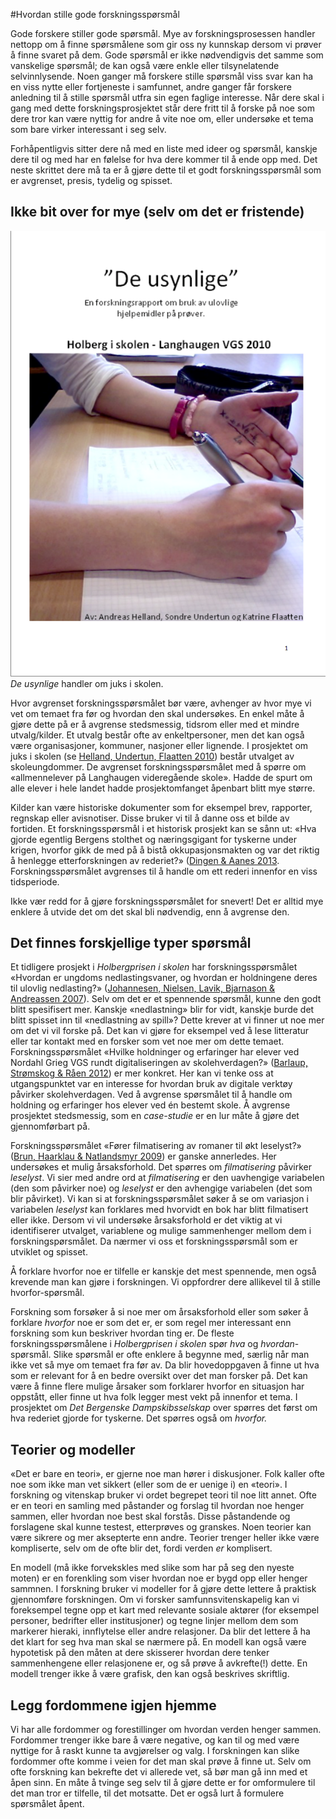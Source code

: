 #Hvordan stille gode forskningsspørsmål

Gode forskere stiller gode spørsmål. Mye av forskningsprosessen handler nettopp om å finne spørsmålene som gir oss ny kunnskap dersom vi prøver å finne svaret på dem. Gode spørsmål er ikke nødvendigvis det samme som vanskelige spørsmål; de kan også være enkle eller tilsynelatende selvinnlysende. Noen ganger må forskere stille spørsmål viss svar kan ha en viss nytte eller fortjeneste i samfunnet, andre ganger får forskere anledning til å stille spørsmål utfra sin egen faglige interesse. Når dere skal i gang med dette forskningsprosjektet står dere fritt til å forske på noe som dere tror kan være nyttig for andre å vite noe om, eller undersøke et tema som bare virker interessant i seg selv.

Forhåpentligvis sitter dere nå med en liste med ideer og spørsmål, kanskje dere til og med har en følelse for hva dere kommer til å ende opp med. Det neste skrittet dere må ta er å gjøre dette til et godt forskningsspørsmål som er avgrenset, presis, tydelig og spisset.

## Ikke bit over for mye (selv om det er fristende)

<div class="caption right small"><a href="http://www.holbergprisen.no/sites/default/files/2010_skole_langhaugen.pdf" title="De usynlige: En forskningsrapport om bruk av ulovlige hjelpemidler på prøver."><img src="../images/deusynlige.png" alt="De usynlige: Framside"></a><div class="caption-text"><em>De usynlige</em> handler om juks i skolen.</div></div>

Hvor avgrenset forskningsspørsmålet bør være, avhenger av hvor mye vi vet om temaet fra før og hvordan den skal undersøkes. En enkel måte å gjøre dette på er å avgrense stedsmessig, tidsrom eller med et mindre utvalg/kilder. Et utvalg består ofte av enkeltpersoner, men det kan også være organisasjoner, kommuner, nasjoner eller lignende. I prosjektet om juks i skolen (se [Helland, Undertun, Flaatten 2010](http://www.holbergprisen.no/sites/default/files/2010_skole_langhaugen.pdf "De usynlige: En forskningsrapport om bruk av ulovlige hjelpemidler på prøver.")) består utvalget av skoleungdommer. De avgrenset forskningsspørsmålet med å spørre om «allmennelever på Langhaugen videregående skole». Hadde de spurt om alle elever i hele landet hadde prosjektomfanget åpenbart blitt mye større.

Kilder kan være historiske dokumenter som for eksempel brev, rapporter, regnskap eller avisnotiser. Disse bruker vi til å danne oss et bilde av fortiden. Et forskningsspørsmål i et historisk prosjekt kan se sånn ut: «Hva gjorde egentlig Bergens stolthet og næringsgigant for tyskerne under krigen, hvorfor gikk de med på å bistå okkupasjonsmakten og var det riktig å henlegge etterforskningen av rederiet?» ([Dingen & Aanes 2013](http://www.holbergprisen.no/sites/default/files/2013-Bergen-katedralskole-Bergenske-Dampskibsselskap-under-krigen.pdf). Forskningsspørsmålet avgrenses til å handle om ett rederi innenfor en viss tidsperiode.

<div class="boks">Ikke vær redd for å gjøre forskningsspørsmålet for snevert! Det er alltid mye enklere å utvide det om det skal bli nødvendig, enn å avgrense den.</div>

## Det finnes forskjellige typer spørsmål

Et tidligere prosjekt i _Holbergprisen i skolen_ har forskningsspørsmålet «Hvordan er ungdoms nedlastingsvaner, og hvordan er holdningene deres til ulovlig nedlasting?» ([Johannesen, Nielsen, Lavik, Bjarnason & Andreassen 2007][1]). Selv om det er et spennende spørsmål, kunne den godt blitt spesifisert mer. Kanskje «nedlastning» blir for vidt, kanskje burde det blitt spisset inn til «nedlastning av spill»? Dette krever at vi finner ut noe mer om det vi vil forske på. Det kan vi gjøre for eksempel ved å lese litteratur eller tar kontakt med en forsker som vet noe mer om dette temaet. Forskningsspørsmålet «Hvilke holdninger og erfaringer har elever ved Nordahl Grieg VGS rundt digitaliseringen av skolehverdagen?» ([Barlaup, Strømskog & Råen 2012][2]) er mer konkret. Her kan vi tenke oss at utgangspunktet var en interesse for hvordan bruk av digitale verktøy påvirker skolehverdagen. Ved å avgrense spørsmålet til å handle om holdning og erfaringer hos elever ved én bestemt skole. Å avgrense prosjektet stedsmessig, som en _case-studie_ er en lur måte å gjøre det gjennomførbart på.

   [1]: http://www.holbergprisen.no/images/materiell/2007_skole_Forskningsrapport_Piratpartyet.pdf (Ungdoms nedlastingsvaner og holdninger til ulovlig nedlasting )
   [2]: http://www.holbergprisen.no/sites/default/files/2012_skole_langhaugen.pdf (DIGITALISERINGEN AV SKOLEN)

Forskningsspørsmålet «Fører filmatisering av romaner til økt leselyst?» ([Brun, Haarklau & Natlandsmyr 2009][3]) er ganske annerledes. Her undersøkes et mulig årsaksforhold. Det spørres om _filmatisering_ påvirker _leselyst_. Vi sier med andre ord at _filmatisering_ er den uavhengige variabelen (den som påvirker noe) og _leselyst_ er den avhengige variabelen (det som blir påvirket). Vi kan si at forskningsspørsmålet søker å se om variasjon i variabelen _leselyst_ kan forklares med hvorvidt en bok har blitt filmatisert eller ikke. Dersom vi vil undersøke årsaksforhold er det viktig at vi identifiserer utvalget, variablene og mulige sammenhenger mellom dem i forskningspørsmålet. Da nærmer vi oss et forskningsspørsmål som er utviklet og spisset.

   [3]: http://www.holbergprisen.no/sites/default/files/2009_skole_fana_filmatisering_romaner.pdf (Filmatisering av romaner)

<div class="boks">Å forklare hvorfor noe er tilfelle er kanskje det mest spennende, men også krevende man kan gjøre i forskningen. Vi oppfordrer dere allikevel til å stille hvorfor-spørsmål.</div>

Forskning som forsøker å si noe mer om årsaksforhold eller som søker å forklare _hvorfor_ noe er som det er, er som regel mer interessant enn forskning som kun beskriver hvordan ting er. De fleste forskningsspørsmålene i _Holbergprisen i skolen_ spør _hva_ og _hvordan_-spørsmål. Slike spørsmål er ofte enklere å begynne med, særlig når man ikke vet så mye om temaet fra før av. Da blir hovedoppgaven å finne ut hva som er relevant for å en bedre oversikt over det man forsker på. Det kan være å finne flere mulige årsaker som forklarer hvorfor en situasjon har oppstått, eller finne ut hva folk legger mest vekt på innenfor et tema. I prosjektet om _Det Bergenske Dampskibsselskap_ over spørres det først om hva rederiet gjorde for tyskerne. Det spørres også om _hvorfor._

## Teorier og modeller

«Det er bare en teori», er gjerne noe man hører i diskusjoner. Folk kaller ofte noe som ikke man vet sikkert (eller som de er uenige i) en «teori». I forskning og vitenskap bruker vi ordet begrepet teori til noe litt annet. Ofte er en teori en samling med påstander og forslag til hvordan noe henger sammen, eller hvordan noe best skal forstås. Disse påstandende og forslagene skal kunne testest, etterprøves og granskes. Noen teorier kan være sikrere og mer aksepterte enn andre. Teorier trenger heller ikke være kompliserte, selv om de ofte blir det, fordi verden _er_ komplisert.

En modell (må ikke forvekskles med slike som har på seg den nyeste moten) er en forenkling som viser hvordan noe er bygd opp eller henger sammnen. I forskning bruker vi modeller for å gjøre dette lettere å praktisk gjennomføre forskningen. Om vi forsker samfunnsvitenskapelig kan vi foreksempel tegne opp et kart med relevante sosiale aktører (for eksempel personer, bedrifter eller institusjoner) og tegne linjer mellom dem som markerer hieraki, innflytelse eller andre relasjoner. Da blir det lettere å ha det klart for seg hva man skal se nærmere på. En modell kan også være hypotetisk på den måten at dere skisserer hvordan dere tenker sammenhengene eller relasjonene er, og så prøve å avkrefte(!) dette. En modell trenger ikke å være grafisk, den kan også beskrives skriftlig.

## Legg fordommene igjen hjemme

Vi har alle fordommer og forestillinger om hvordan verden henger sammen. Fordommer trenger ikke bare å være negative, og kan til og med være nyttige for å raskt kunne ta avgjørelser og valg. I forskningen kan slike fordommer ofte komme i veien for det man skal prøve å finne ut. Selv om ofte forskning kan bekrefte det vi allerede vet, så bør man gå inn med et åpen sinn. En måte å tvinge seg selv til å gjøre dette er for omformulere til det man tror er tilfelle, til det motsatte. Det er også lurt å formulere spørsmålet åpent.
